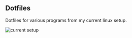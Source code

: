 ## Dotfiles
Dotfiles for various programs from my current linux setup.

![current setup](https://i.imgur.com/xrpeqxD.png)
